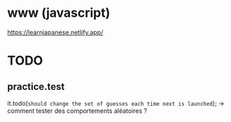 # www (javascript)
https://learnjapanese.netlify.app/

# TODO
## practice.test
it.todo(`should change the set of guesses each time next is launched`);
-> comment tester des comportements aléatoires ?


